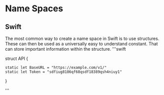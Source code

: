 # Name Spaces
## Swift

The most common way to create a name space in Swift is to use structures. These can then be used as a universally easy to understand constant. That can store important information within the structure.
'''swift

struct API {

    static let BaseURL = "https://example.com/v1/"
    static let Token = "sdfiug8186qf68qsdf18389qsh4niuy1"
    
}

'''
